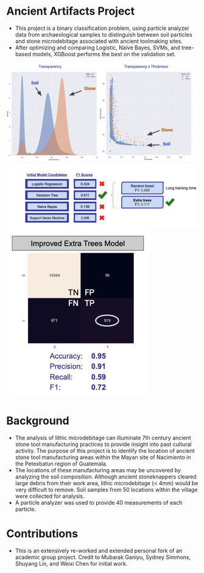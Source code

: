 # Ancient Artifacts Project

- This project is a binary classification problem, using particle analyzer data from archaeological samples to distinguish between soil particles and stone microdebitage associated with ancient toolmaking sites.
- After optimizing and comparing Logistic, Naive Bayes, SVMs, and tree-based models, XGBoost performs the best on the validation set.

![eda](readme_images/eda.png)
![models](readme_images/models.png)
![final_performance](readme_images/final_performance.png)

# Background

- The analysis of lithic microdebitage can illuminate 7th century ancient stone tool manufacturing practices to provide insight into past cultural activity. The purpose of this project is to identify the location of ancient stone tool manufacturing areas within the Mayan site of Nacimiento in the Petexbatun region of Guatemala. 
- The locations of these manufacturing areas may be uncovered by analyzing the soil composition. Although ancient stoneknappers cleared large debris from their work area, lithic microdebitage (< 4mm) would be very difficult to remove. Soil samples from 50 locations within the village were collected for analysis.
- A particle analyzer was used to provide 40 measurements of each particle.

# Contributions
- This is an extensively re-worked and extended personal fork of an academic group project. Credit to Mubarak Ganiyu, Sydney Simmons, Shuyang Lin, and Weixi Chen for initial work.

